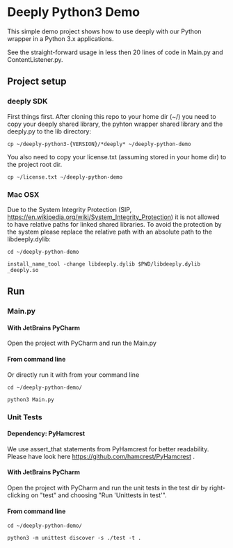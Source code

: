 # Deeply Python3 Demo

This simple demo project shows how to use deeply with our Python wrapper in a Python 3.x applications.

See the straight-forward usage in less then 20 lines of code in Main.py and ContentListener.py.

## Project setup

### deeply SDK

First things first. After cloning this repo to your home dir (~/) you need to copy your deeply shared library,
the pyhton wrapper shared library and the deeply.py to the lib directory:

```
cp ~/deeply-python3-{VERSION}/*deeply* ~/deeply-python-demo
```

You also need to copy your license.txt (assuming stored in your home dir) to the project root dir.

```
cp ~/license.txt ~/deeply-python-demo
```

### Mac OSX

Due to the System Integrity Protection (SIP, https://en.wikipedia.org/wiki/System_Integrity_Protection) it is
not allowed to have relative paths for linked shared libraries. To avoid the protection by the system please replace
the relative path with an absolute path to the libdeeply.dylib:

```
cd ~/deeply-python-demo

install_name_tool -change libdeeply.dylib $PWD/libdeeply.dylib _deeply.so
```

## Run

### Main.py

#### With JetBrains PyCharm

Open the project with PyCharm and run the Main.py

#### From command line

Or directly run it with from your command line

```
cd ~/deeply-python-demo/

python3 Main.py
```

### Unit Tests

#### Dependency: PyHamcrest

We use assert_that statements from PyHamcrest for better readability. Please have look here 
https://github.com/hamcrest/PyHamcrest . 

#### With JetBrains PyCharm

Open the project with PyCharm and run the unit tests in the test dir by right-clicking on "test" and choosing 
"Run 'Unittests in test'".

#### From command line

```
cd ~/deeply-python-demo/

python3 -m unittest discover -s ./test -t .
```

